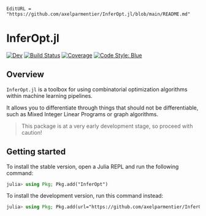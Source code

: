 ```@meta
EditURL = "https://github.com/axelparmentier/InferOpt.jl/blob/main/README.md"
```

# InferOpt.jl

[![Dev](https://img.shields.io/badge/docs-dev-blue.svg)](https://axelparmentier.github.io/InferOpt.jl/dev)
[![Build Status](https://github.com/axelparmentier/InferOpt.jl/actions/workflows/CI.yml/badge.svg?branch=main)](https://github.com/axelparmentier/InferOpt.jl/actions/workflows/CI.yml?query=branch%3Amain)
[![Coverage](https://codecov.io/gh/axelparmentier/InferOpt.jl/branch/main/graph/badge.svg)](https://codecov.io/gh/axelparmentier/InferOpt.jl)
[![Code Style: Blue](https://img.shields.io/badge/code%20style-blue-4495d1.svg)](https://github.com/invenia/BlueStyle)

## Overview

`InferOpt.jl` is a toolbox for using combinatorial optimization algorithms within machine learning pipelines.

It allows you to differentiate through things that should not be differentiable, such as Mixed Integer Linear Programs or graph algorithms.

> This package is at a very early development stage, so proceed with caution!

## Getting started

To install the stable version, open a Julia REPL and run the following command:

```julia
julia> using Pkg; Pkg.add("InferOpt")
```

To install the development version, run this command instead:

```julia
julia> using Pkg; Pkg.add(url="https://github.com/axelparmentier/InferOpt.jl")
```
